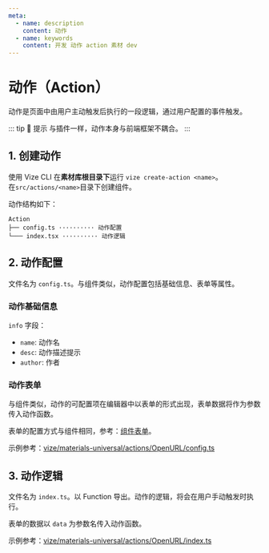 ```yaml
---
meta:
  - name: description
    content: 动作
  - name: keywords
    content: 开发 动作 action 素材 dev
---
```


# 动作（Action）

动作是页面中由用户主动触发后执行的一段逻辑，通过用户配置的事件触发。

::: tip 🌟 提示
与插件一样，动作本身与前端框架不耦合。
:::

## 1. 创建动作

使用 Vize CLI 在**素材库根目录下**运行 `vize create-action <name>`。  
在`src/actions/<name>`目录下创建组件。

动作结构如下：

```
Action
├── config.ts ·········· 动作配置
└─── index.tsx ·········· 动作逻辑
```

## 2. 动作配置

文件名为 `config.ts`。与组件类似，动作配置包括基础信息、表单等属性。

### 动作基础信息

`info` 字段：

- `name`: 动作名
- `desc`: 动作描述提示
- `author`: 作者

### 动作表单

与组件类似，动作的可配置项在编辑器中以表单的形式出现，表单数据将作为参数传入动作函数。

表单的配置方式与组件相同，参考：[组件表单](/dev/component.html#组件表单)。

示例参考：[vize/materials-universal/actions/OpenURL/config.ts](https://github.com/vize-team/vize/blob/master/packages/materials-universal/src/actions/OpenURL/config.ts)

## 3. 动作逻辑

文件名为 `index.ts`。以 Function 导出。动作的逻辑，将会在用户手动触发时执行。

表单的数据以 `data` 为参数名传入动作函数。

示例参考：[vize/materials-universal/actions/OpenURL/index.ts](https://github.com/vize-team/vize/blob/master/packages/materials-universal/src/actions/OpenURL/index.ts)
